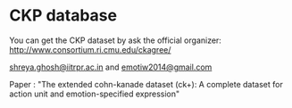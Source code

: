 # CKP database

You can get the CKP dataset by ask the official organizer: http://www.consortium.ri.cmu.edu/ckagree/

shreya.ghosh@iitrpr.ac.in and emotiw2014@gmail.com


Paper
: "The extended cohn-kanade dataset (ck+): A complete dataset for action unit and emotion-specified expression"
